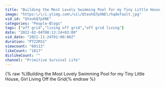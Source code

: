 ```yaml
---
title: "Building the Most Lovely Swimming Pool for my Tiny Little House, Girl Living Off the Grid"
image: "https:\/\/i.ytimg.com\/vi\/QteuhQ7pXNE\/hqdefault.jpg"
vid_id: "QteuhQ7pXNE"
categories: "People-Blogs"
tags: ["off grid","living off grid","off grid living"]
date: "2022-02-04T08:13:24+03:00"
vid_date: "2021-11-24T01:00:06Z"
duration: "PT22M1S"
viewcount: "60113"
likeCount: "1817"
dislikeCount: ""
channel: "Primitive Survival Life"
---
```

{% raw %}Building the Most Lovely Swimming Pool for my Tiny Little House, Girl Living Off the Grid{% endraw %}
